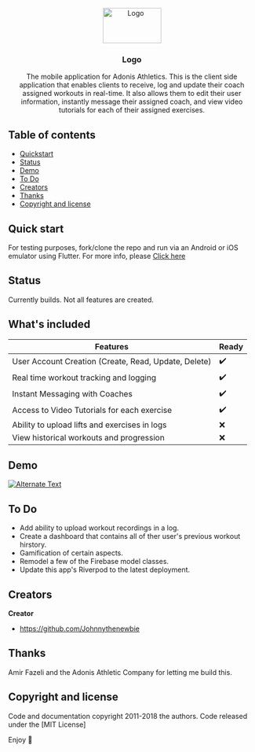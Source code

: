 
<p align="center">
  <a href="https://example.com/">
    <img src="https://www.adonisathletics.com.au/wp-content/uploads/2020/10/logo.png" alt="Logo" width=119 height=72>
  </a>

  <h3 align="center">Logo</h3>

  <p align="center">
    The mobile application for Adonis Athletics. This is the client side application that enables clients to receive, log and update their coach assigned workouts in real-time. It also allows them to edit their user information, instantly message their assigned coach, and view video tutorials for each of their assigned exercises.
    <br>
  </p>
</p>


## Table of contents

- [Quickstart](#quick-start)
- [Status](#status)
-  [Demo](#Demo)
- [To Do](#To-Do)
- [Creators](#creators)
- [Thanks](#thanks)
- [Copyright and license](#copyright-and-license)


## Quick start

For testing purposes, fork/clone the repo and run via an Android or iOS emulator using Flutter. For more info, please 
<a href="https://flutter.dev/docs/get-started/codelab"> Click here </a>

## Status

Currently builds. Not all features are created.

## What's included



| Features| Ready |
| ------------- | ------------- |
| User Account Creation (Create, Read, Update, Delete) | ✔️  |
| Real time workout tracking and logging  | ✔️ |
| Instant Messaging with Coaches  | ✔️ |
| Access to Video Tutorials for each exercise | ✔️ |
| Ability to upload lifts and exercises in logs | ❌|
| View historical workouts and progression | ❌|

## Demo

[![Alternate Text]({http://img.youtube.com/vi/gh2JA40HE8Y/0.jpg})]({https://www.youtube.com/watch?v=gh2JA40HE8Y} "Demo 1")

## To Do
- Add ability to upload workout recordings in a log.
- Create a dashboard that contains all of ther user's previous workout hirstory.
- Gamification of certain aspects.
- Remodel a few of the Firebase model classes.
- Update this app's Riverpod to the latest deployment.

## Creators

**Creator**

- <https://github.com/Johnnythenewbie>

## Thanks

Amir Fazeli and the Adonis Athletic Company for letting me build this.

## Copyright and license

Code and documentation copyright 2011-2018 the authors. Code released under the [MIT License]

Enjoy :metal:
